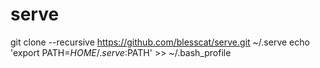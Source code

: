 # serve

git clone --recursive https://github.com/blesscat/serve.git ~/.serve
echo 'export PATH=$HOME/.serve:$PATH' >> ~/.bash_profile
